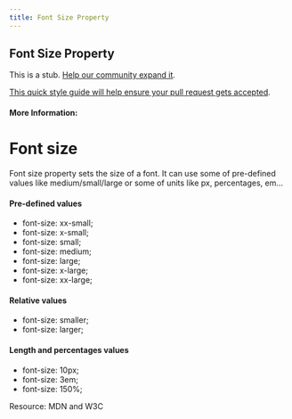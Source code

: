 ```yaml
---
title: Font Size Property
---
```

## Font Size Property

This is a stub. <a href='https://github.com/freecodecamp/guides/tree/master/src/pages/css/properties/font-size-property/index.md' target='_blank' rel='nofollow'>Help our community expand it</a>.

<a href='https://github.com/freecodecamp/guides/blob/master/README.md' target='_blank' rel='nofollow'>This quick style guide will help ensure your pull request gets accepted</a>.

<!-- The article goes here, in GitHub-flavored Markdown. Feel free to add YouTube videos, images, and CodePen/JSBin embeds  -->

#### More Information:
<!-- Please add any articles you think might be helpful to read before writing the article -->


<h1>Font size</h1>
Font size property sets the size of a font. It can use some of pre-defined values like medium/small/large or some of units like px, percentages, em...

<h4>Pre-defined values</h4>
<ul>
  <li>font-size: xx-small;</li>
  <li>font-size: x-small;</li>
  <li>font-size: small;</li>
  <li>font-size: medium;</li>
  <li>font-size: large;</li>
  <li>font-size: x-large;</li>
  <li>font-size: xx-large;</li>
</ul>
<h4>Relative values</h4>
<ul>
  <li>font-size: smaller;</li>
  <li>font-size: larger;</li>
</ul>
<h4>Length and percentages values</h4>
<ul>
  <li>font-size: 10px;</li>
  <li>font-size: 3em;</li>
  <li>font-size: 150%;</li>
</ul>

Resource: MDN and W3C

